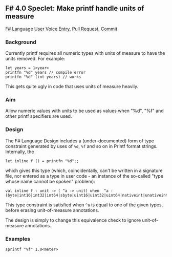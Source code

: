 ## F# 4.0 Speclet: Make printf handle units of measure

[F# Language User Voice Entry](https://fslang.uservoice.com/forums/245727-f-language/suggestions/5752551-make-printf-handle-units-of-measure), [Pull Request](https://visualfsharp.codeplex.com/SourceControl/network/forks/dsyme/cleanup/contribution/7107), [Commit](https://github.com/dotnet/fsharp/commit/aa7e945db107d0baf8af8d39c2d82185213c2796)

### Background

Currently printf requires all numeric types with units of measure to have the units removed. For example:

    let years = 1<year> 
    printfn "%d" years // compile error 
    printfn "%d" (int years) // works

This gets quite ugly in code that uses units of measure heavily.

### Aim

Allow numeric values with units to be used as values when "%d", "%f" and other printf specifiers are used.

### Design

The F# Language Design includes a (under-documented) form of type constraint generated by uses of ``%d``, ``%f`` and so on in Printf format strings.
Internally, the 

    let inline f () = printfn "%d";;

which gives this type (which, coincidentally, can't be written in a signature file, nor entered as a type in user code - an instance of the so-called "type whose name cannot be spoken" problem):

    val inline f : unit -> ( ^a -> unit) when  ^a : (byte|int16|int32|int64|sbyte|uint16|uint32|uint64|nativeint|unativeint)

This type constraint is satisfied when ``^a`` is equal to one of the given types, before erasing unit-of-measure annotations.

The design is simply to change this equivalence check to ignore unit-of-measure annotations.

### Examples

    sprintf "%f" 1.0<meter>

            

